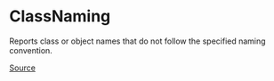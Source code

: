 # ClassNaming

Reports class or object names that do not follow the specified naming convention.


[Source](https://detekt.github.io/detekt/naming.html#classnaming)
